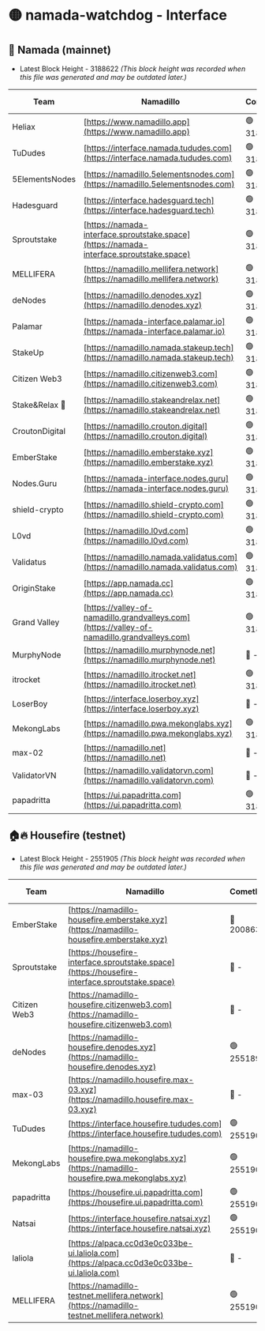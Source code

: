 # 🟡 namada-watchdog - Interface

## 🚀 Namada (mainnet)
- Latest Block Height - 3188622 *(This block height was recorded when this file was generated and may be outdated later.)*

| Team | Namadillo | CometBFT | Indexer | MASP Indexer |
|-|-|-|-|-|
| Heliax | [https://www.namadillo.app](https://www.namadillo.app) | 🟢 3188596 | 🟢 3188596 | 🟢 3188596 |
| TuDudes | [https://interface.namada.tududes.com](https://interface.namada.tududes.com) | 🟢 3188596 | 🟢 3188596 | 🟢 3188596 |
| 5ElementsNodes | [https://namadillo.5elementsnodes.com](https://namadillo.5elementsnodes.com) | 🟢 3188596 | 🟢 3188596 | 🟢 3188596 |
| Hadesguard | [https://interface.hadesguard.tech](https://interface.hadesguard.tech) | 🟢 3188597 | 🟢 3188597 | 🟢 3188597 |
| Sproutstake | [https://namada-interface.sproutstake.space](https://namada-interface.sproutstake.space) | 🟢 3188598 | 🟢 3188598 | 🟢 3188598 |
| MELLIFERA | [https://namadillo.mellifera.network](https://namadillo.mellifera.network) | 🟢 3188599 | 🟢 3188599 | 🟢 3188598 |
| deNodes | [https://namadillo.denodes.xyz](https://namadillo.denodes.xyz) | 🟢 3188600 | 🟢 3188600 | 🟢 3188600 |
| Palamar | [https://namada-interface.palamar.io](https://namada-interface.palamar.io) | 🟢 3188601 | 🟢 3188600 | 🟢 3188601 |
| StakeUp | [https://namadillo.namada.stakeup.tech](https://namadillo.namada.stakeup.tech) | 🟢 3188601 | 🟢 3188601 | 🟢 3188601 |
| Citizen Web3 | [https://namadillo.citizenweb3.com](https://namadillo.citizenweb3.com) | 🟢 3188602 | 🟢 3188602 | 🟢 3188602 |
| Stake&Relax 🦥 | [https://namadillo.stakeandrelax.net](https://namadillo.stakeandrelax.net) | 🟢 3188603 | 🟢 3188603 | 🟢 3188603 |
| CroutonDigital | [https://namadillo.crouton.digital](https://namadillo.crouton.digital) | 🟢 3188604 | 🟢 3188604 | 🟢 3188604 |
| EmberStake | [https://namadillo.emberstake.xyz](https://namadillo.emberstake.xyz) | 🟢 3188604 | 🟢 3188604 | 🟢 3188604 |
| Nodes.Guru | [https://namada-interface.nodes.guru](https://namada-interface.nodes.guru) | 🟢 3188605 | 🟢 3188605 | 🟢 3188605 |
| shield-crypto | [https://namadillo.shield-crypto.com](https://namadillo.shield-crypto.com) | 🟢 3188606 | 🟢 3188605 | 🟢 3188605 |
| L0vd | [https://namadillo.l0vd.com](https://namadillo.l0vd.com) | 🟢 3188607 | 🟢 3188606 | 🟢 3188607 |
| Validatus | [https://namadillo.namada.validatus.com](https://namadillo.namada.validatus.com) | 🟢 3188608 | 🟢 3188608 | 🟢 3188608 |
| OriginStake | [https://app.namada.cc](https://app.namada.cc) | 🟢 3188609 | 🟢 3188608 | 🟢 3188608 |
| Grand Valley | [https://valley-of-namadillo.grandvalleys.com](https://valley-of-namadillo.grandvalleys.com) | 🟢 3188609 | 🟢 3188609 | 🟢 3188609 |
| MurphyNode | [https://namadillo.murphynode.net](https://namadillo.murphynode.net) | 🔴 - | 🔴 - | 🔴 - |
| itrocket | [https://namadillo.itrocket.net](https://namadillo.itrocket.net) | 🟢 3188612 | 🟢 3188612 | 🟢 3188611 |
| LoserBoy | [https://interface.loserboy.xyz](https://interface.loserboy.xyz) | 🔴 - | 🔴 - | 🔴 - |
| MekongLabs | [https://namadillo.pwa.mekonglabs.xyz](https://namadillo.pwa.mekonglabs.xyz) | 🟢 3188618 | 🟢 3188617 | 🟢 3188617 |
| max-02 | [https://namadillo.net](https://namadillo.net) | 🔴 - | 🔴 - | 🔴 - |
| ValidatorVN | [https://namadillo.validatorvn.com](https://namadillo.validatorvn.com) | 🔴 - | 🔴 - | 🔴 - |
| papadritta | [https://ui.papadritta.com](https://ui.papadritta.com) | 🟢 3188622 | 🟢 3188622 | 🟢 3188622 |

## 🏠🔥 Housefire (testnet)
- Latest Block Height - 2551905 *(This block height was recorded when this file was generated and may be outdated later.)*

| Team | Namadillo | CometBFT | Indexer | MASP Indexer |
|-|-|-|-|-|
| EmberStake | [https://namadillo-housefire.emberstake.xyz](https://namadillo-housefire.emberstake.xyz) | 🔴 2008636 | 🔴 - | 🔴 - |
| Sproutstake | [https://housefire-interface.sproutstake.space](https://housefire-interface.sproutstake.space) | 🔴 - | 🔴 - | 🔴 - |
| Citizen Web3 | [https://namadillo-housefire.citizenweb3.com](https://namadillo-housefire.citizenweb3.com) | 🔴 - | 🔴 - | 🔴 - |
| deNodes | [https://namadillo-housefire.denodes.xyz](https://namadillo-housefire.denodes.xyz) | 🟢 2551892 | 🟢 2551892 | 🟢 2551892 |
| max-03 | [https://namadillo.housefire.max-03.xyz](https://namadillo.housefire.max-03.xyz) | 🔴 - | 🔴 - | 🔴 - |
| TuDudes | [https://interface.housefire.tududes.com](https://interface.housefire.tududes.com) | 🟢 2551901 | 🟢 2551901 | 🟢 2551901 |
| MekongLabs | [https://namadillo-housefire.pwa.mekonglabs.xyz](https://namadillo-housefire.pwa.mekonglabs.xyz) | 🟢 2551901 | 🟢 2551901 | 🟢 2551902 |
| papadritta | [https://housefire.ui.papadritta.com](https://housefire.ui.papadritta.com) | 🟢 2551902 | 🟢 2551902 | 🟢 2551902 |
| Natsai | [https://interface.housefire.natsai.xyz](https://interface.housefire.natsai.xyz) | 🟢 2551903 | 🟢 2551903 | 🟢 2551903 |
| laliola | [https://alpaca.cc0d3e0c033be-ui.laliola.com](https://alpaca.cc0d3e0c033be-ui.laliola.com) | 🔴 - | 🔴 - | 🔴 - |
| MELLIFERA | [https://namadillo-testnet.mellifera.network](https://namadillo-testnet.mellifera.network) | 🟢 2551905 | 🟢 2551905 | 🟢 2551905 |

